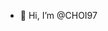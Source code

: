 - 👋 Hi, I’m @CHOI97

<!---
CHOI97/CHOI97 is a ✨ special ✨ repository because its `README.md` (this file) appears on your GitHub profile.
You can click the Preview link to take a look at your changes.
--->
